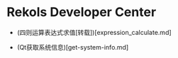 # Rekols Developer Center

* (四则运算表达式求值[转载])[expression_calculate.md]

* (Qt获取系统信息)[get-system-info.md]
